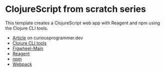 # ClojureScript from scratch series

This template creates a ClojureScript web app with Reagent and npm
using the Clojure CLI tools.

* [Article][article] on curiousprogrammer.dev
* [Clojure CLI tools][cli-tools]
* [Figwheel-Main][figwheel-main]
* [Reagent][reagent]
* [npm][npm]
* [Webpack][webpack]

[article]: https://curiousprogrammer.dev/blog/how-can-i-create-a-clojure-script-web-app-from-scratch-with-reagent-and-npm/
[reagent]: https://reagent-project.github.io/
[cli-tools]: https://clojure.org/guides/deps_and_cli
[figwheel-main]: https://figwheel.org/
[npm]: https://www.npmjs.com/
[webpack]: https://webpack.js.org/
